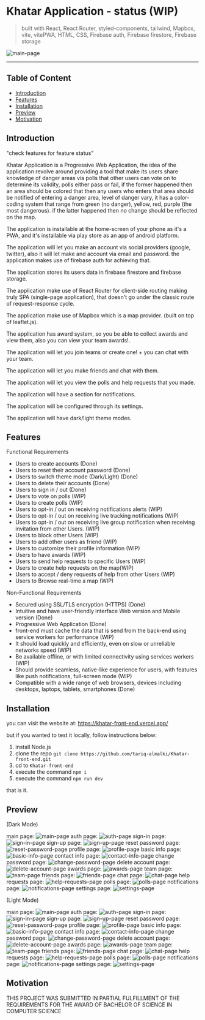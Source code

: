 # Khatar Application - status (WIP)

> built with React, React Router, styled-components, tailwind, Mapbox, vite, vitePWA, HTML, CSS, Firebase auth, Firebase firestore, Firebase storage

![main-page](public/readme-pics/dark-mode/main-page.png)

---

## Table of Content

-   [Introduction](#introduction)
-   [Features](#features)
-   [Installation](#installation)
-   [Preview](#preview)
-   [Motivation](#motivation)

## Introduction

"check features for feature status"

Khatar Application is a Progressive Web Application, the idea of the application revolve around providing a tool that make its users share knowledge of danger areas via polls that other users can vote on to determine its validity, polls either pass or fail, if the former happened then an area should be colored that then any users who enters that area should be notified of entering a danger area, level of danger vary, it has a color-coding system that range from green (no danger), yellow, red, purple (the most dangerous). if the latter happened then no change should be reflected on the map.

The application is installable at the home-screen of your phone as it's a PWA, and it's installable via play store as an app of android platform.

The application will let you make an account via social providers (google, twitter), also it will let make and account via email and password. the application makes use of firebase auth for achieving that.

The application stores its users data in firebase firestore and firebase storage.

The application make use of React Router for client-side routing making truly SPA (single-page application), that doesn't go under the classic route of request-response cycle.

The application make use of Mapbox which is a map provider. (built on top of leaflet.js).

The application has award system, so you be able to collect awards and view them, also you can view your team awards!.

The application will let you join teams or create one! + you can chat with your team.

The application will let you make friends and chat with them.

The application will let you view the polls and help requests that you made.

The application will have a section for notifications.

The application will be configured through its settings.

The application will have dark/light theme modes.

## Features

Functional Requirements

-   Users to create accounts (Done)
-   Users to reset their account password (Done)
-   Users to switch theme mode (Dark/Light) (Done)
-   Users to delete their accounts (Done)
-   Users to sign in / out (Done)
-   Users to vote on polls (WIP)
-   Users to create polls (WIP)
-   Users to opt-in / out on receiving notifications alerts (WIP)
-   Users to opt-in / out on receiving live tracking notifications (WIP)
-   Users to opt-in / out on receiving live group notification when receiving invitation from other Users. (WIP)
-   Users to block other Users (WIP)
-   Users to add other users as friend (WIP)
-   Users to customize their profile information (WIP)
-   Users to have awards (WIP)
-   Users to send help requests to specific Users (WIP)
-   Users to create help requests on the map(WIP)
-   Users to accept / deny requests of help from other Users (WIP)
-   Users to Browse real-time a map (WIP)

Non-Functional Requirements

-   Secured using SSL/TLS encryption (HTTPS) (Done)
-   Intuitive and have user-friendly interface Web version and Mobile version (Done)
-   Progressive Web Application (Done)
-   front-end must cache the data that is send from the back-end using service workers for performance (WIP)
-   It should load quickly and efficiently, even on slow or unreliable networks speed (WIP)
-   Be available offline, or with limited connectivity using services workers (WIP)
-   Should provide seamless, native-like experience for users, with features like push notifications, full-screen mode (WIP)
-   Compatible with a wide range of web browsers, devices including desktops, laptops, tablets, smartphones (Done)

## Installation

you can visit the website at: https://khatar-front-end.vercel.app/

but if you wanted to test it locally, follow instructions below:

1. install Node.js
2. clone the repo `git clone https://github.com/tariq-almalki/Khatar-front-end.git`
3. cd to `Khatar-front-end`
4. execute the command `npm i`
5. execute the command `npm run dev`

that is it.

## Preview

(Dark Mode)

main page:
![main-page](/public/readme-pics/dark-mode/main-page.png)
auth page:
![auth-page](/public/readme-pics/dark-mode/auth-page.png)
sign-in page:
![sign-in-page](/public/readme-pics/dark-mode/sign-in-page.png)
sign-up page:
![sign-up-page](/public/readme-pics/dark-mode/sign-up-page.png)
reset password page:
![reset-password-page](/public/readme-pics/dark-mode/reset-password-page.png)
profile page:
![profile-page](/public/readme-pics/dark-mode/profile-page.png)
basic info page:
![basic-info-page](/public/readme-pics/dark-mode/basic-info-page.png)
contact info page:
![contact-info-page](/public/readme-pics/dark-mode/contact-info-page.png)
change password page:
![change-password-page](/public/readme-pics/dark-mode/change-password-page.png)
delete account page:
![delete-account-page](/public/readme-pics/dark-mode/delete-account-page.png)
awards page:
![awards-page](/public/readme-pics/dark-mode/awards-page.png)
team page:
![team-page](/public/readme-pics/dark-mode/team-page.png)
friends page:
![friends-page](/public/readme-pics/dark-mode/friends-page.png)
chat page:
![chat-page](/public/readme-pics/dark-mode/chat-page.png)
help requests page:
![help-requests-page](/public/readme-pics/dark-mode/help-requests-page.png)
polls page:
![polls-page](/public/readme-pics/dark-mode/polls-page.png)
notifications page:
![notifications-page](/public/readme-pics/dark-mode/notifications-page.png)
settings page:
![settings-page](/public/readme-pics/dark-mode/settings-page.png)

(Light Mode)

main page:
![main-page](/public/readme-pics/light-mode/main-page.png)
auth page:
![auth-page](/public/readme-pics/light-mode/auth-page.png)
sign-in page:
![sign-in-page](/public/readme-pics/light-mode/sign-in-page.png)
sign-up page:
![sign-up-page](/public/readme-pics/light-mode/sign-up-page.png)
reset password page:
![reset-password-page](/public/readme-pics/light-mode/reset-password-page.png)
profile page:
![profile-page](/public/readme-pics/light-mode/profile-page.png)
basic info page:
![basic-info-page](/public/readme-pics/light-mode/basic-info-page.png)
contact info page:
![contact-info-page](/public/readme-pics/light-mode/contact-info-page.png)
change password page:
![change-password-page](/public/readme-pics/light-mode/change-password-page.png)
delete account page:
![delete-account-page](/public/readme-pics/light-mode/delete-account-page.png)
awards page:
![awards-page](/public/readme-pics/light-mode/awards-page.png)
team page:
![team-page](/public/readme-pics/light-mode/team-page.png)
friends page:
![friends-page](/public/readme-pics/light-mode/friends-page.png)
chat page:
![chat-page](/public/readme-pics/light-mode/chat-page.png)
help requests page:
![help-requests-page](/public/readme-pics/light-mode/help-requests-page.png)
polls page:
![polls-page](/public/readme-pics/light-mode/polls-page.png)
notifications page:
![notifications-page](/public/readme-pics/light-mode/notifications-page.png)
settings page:
![settings-page](/public/readme-pics/light-mode/settings-page.png)

## Motivation

THIS PROJECT WAS SUBMITTED IN PARTIAL FULFILLMENT OF THE REQUIREMENTS FOR THE AWARD OF BACHELOR OF SCIENCE IN COMPUTER SCIENCE
